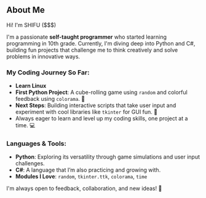 ## About Me
Hi! I'm SHIFU ($$$)

I'm a passionate **self-taught programmer** who started learning programming in 10th grade. Currently, I'm diving deep into Python and C#, building fun projects that challenge me to think creatively and solve problems in innovative ways.

### My Coding Journey So Far:
- **Learn Linux**
- **First Python Project**: A cube-rolling game using `random` and colorful feedback using `colorama`. 🎲
- **Next Steps**: Building interactive scripts that take user input and experiment with cool libraries like `tkinter` for GUI fun. 🎨
- Always eager to learn and level up my coding skills, one project at a time. 💻

### Languages & Tools:
- **Python**: Exploring its versatility through game simulations and user input challenges.
- **C#**: A language that I’m also practicing and growing with.
- **Modules I Love**: `random`, `tkinter.ttk`, `colorama`, `time`

I'm always open to feedback, collaboration, and new ideas! 🚀

